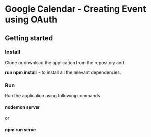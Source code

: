 # Google Calendar - Creating Event using OAuth

## Getting started 

### Install 

Clone or download the application from the repository and 

**run npm install**
⋅⋅⋅to install all the relevant dependencies.



### Run
Run the application using following commands

#### nodemon server 
or 
#### npm run serve 
